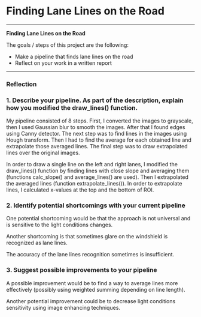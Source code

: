 # **Finding Lane Lines on the Road** 

---

**Finding Lane Lines on the Road**

The goals / steps of this project are the following:
* Make a pipeline that finds lane lines on the road
* Reflect on your work in a written report


[//]: # (Image References)

[image1]: ./examples/grayscale.jpg "Grayscale"

---

### Reflection

### 1. Describe your pipeline. As part of the description, explain how you modified the draw_lines() function.

My pipeline consisted of 8 steps. First, I converted the images to grayscale, then I used Gaussian blur to smooth the images. After that I found edges using Canny detector. The next step was to find lines in the images using Hough transform. Then I had to find the average for each obtained line and extrapolate those averaged lines. The final step was to draw extrapolated lines over the original images.

In order to draw a single line on the left and right lanes, I modified the draw_lines() function by finding lines with close slope and averaging them (functions calc_slope() and average_lines() are used). Then I extrapolated the averaged lines (function extrapolate_lines()). In order to extrapolate lines, I calculated x-values at the top and the bottom of ROI.


### 2. Identify potential shortcomings with your current pipeline


One potential shortcoming would be that the approach is not universal and is sensitive to the light conditions changes.

Another shortcoming is that sometimes glare on the windshield is recognized as lane lines.

The accuracy of the lane lines recognition sometimes is insufficient.


### 3. Suggest possible improvements to your pipeline

A possible improvement would be to find a way to average lines more effectively (possibly using weighted summing depending on line length).

Another potential improvement could be to decrease light conditions sensitivity using image enhancing techniques.
